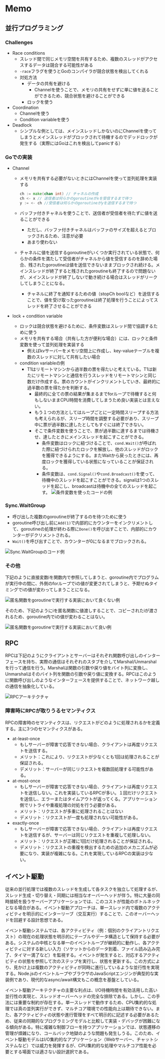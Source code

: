 # Memo

## 並行プログラミング

### Challenges

- Race conditions
  - スレッド間で同じメモリ空間を共有するため、複数のスレッドがアクセスするデータは競合する可能性がある
  - `-race`フラグを使うとGoのコンパイラが競合状態を検出してくれる
  - 対処方法
    - データの共有を避ける
      - Channelを使うことで、メモリの共有をせずに単に値を送ることができるため、競合状態を避けることができる
    - ロックを使う
- Coordination
  - Channelを使う
  - Condition variableを使う
- Deadlock
  - シンプルな例としては、メインスレッドしかないのにChannelを使ってしまうとメインスレッドがブロックされて待機するのでデッドロックが発生する（実際にはGoはこれを検出してpanicする）

### Goでの実装

- Channel
  - メモリを共有する必要がないときにはChannelを使って並列処理を実装する

    ```go
    ch := make(chan int) // チャネルの作成
    ch <- x // 送信者は何らかのgoroutineがxを受信するまで待つ
    y := <- ch //受信者は何らかのgoroutineがyを送信するまで待つ
    ```

  - バッファ付きチャネルを使うことで、送信者が受信者を待たずに値を送ることができる
    - ただし、バッファ付きチャネルはバッファのサイズを超えるとブロックされるため、注意が必要
    - あまり使わない
  - チャネルに値を送信するgoroutineがいくつか実行されている状態で、何らかの条件を満たして受信者がチャネルから値を受信するのを辞めた場合、残されたgoroutineは値を送信できないままブロックされ続ける。メインスレッドが終了すると残されたgoroutineも終了するので問題ないが、メインスレッドが終了しないで動き続ける場合はスレッドがリークしてしまうことになる。
    - チャネルに終了を通知するための値（stopCh boolなど）を送信することで、値を受け取ったgoroutineは終了処理を行うことによってスレッドを終了させることができる

- lock + condition variable
  - ロックは競合状態を避けるために、条件変数はスレッド間で協調するために使う
  - メモリを共有する場合（共有した方が便利な場合）には、ロックと条件変数を使って並列処理を実装する
    - 例えばkvサーバーをメモリ空間上に作成し、key-valueテーブルを複数のスレッドに対して共有したい場合
  - condition variableの例
    - T1はリモートマシンから過半数の票を得たいと考えている。T1は新たにリモートマシンと通信を行うスレッドをリモートマシンと同じ数だけ作成する。票のカウントがインクリメントしていき、最終的に過半数の票を得たかを判断する。
      - 最終的に全ての票の結果が集まるまでforループで待機すると何もしないままCPU時間を消費してしまうため良い実装とは言えない。
      - もう１つの方法としてはループごとに一定時間スリープする方法も考えられるが、スリープ時間を調整する必要があり、スリープ中に票が過半数に達したとしてもすぐには終了できない。
      - そこで条件変数を使うことで、票が過半数に達するまでは待機させ、達したときにメインスレッドを起こすことができる。
        - 条件変数はロックに紐づけることで、`cond.Wait()`が呼ばれた際に紐づけられたロックを解放し、他のスレッドがロックを獲得できるようにする。またWaitから戻ったときには、再度ロックを獲得している状態になっていることが保証される。
        - 条件変数は、`cond.Signal()`や`cond.Broadcast()`を使って、待機中のスレッドを起こすことができる。signalは1つのスレッドを起こし、broadcastは待機中の全てのスレッドを起こす。
      ![条件変数を使ったコードの例](img/condvar.png)

### Sync.WaitGroup

- 呼び出した複数のgoroutineが終了するのを待つために使う
- goroutine呼び出し前に`Add(1)`で内部的にカウンターをインクリメントして、goroutineの処理が終わる際に`Done()`を呼び出すことで、内部的にカウンターがデクリメントされる。
- `Wait()`を呼び出すことで、カウンターが0になるまでブロックされる。

![Sync.WaitGroupのコード例](img/waitgroup.png)

### その他

下記のように直接変数iを関数内で参照してしまうと、goroutine内でプログラムが実行中の間に、外側のforループでiの値が変更されてしまうと、予期せぬタイミングでiの値が変わってしまうことになる。

![匿名関数をgoroutineで実行する実装において良くない例](img/i-not-good.png)

そのため、下記のようにiを匿名関数に値渡しすることで、コピーされたiが渡されるため、goroutine内でiの値が変わることはない。

![匿名関数をgoroutineで実行する実装において良い例](img/i-good.png)

## RPC

RPCは下記のようにクライアントとサーバーはそれぞれ関数呼び出しのインターフェースを持ち、実際の通信はそれぞれのスタブを介してMarshal/Unmarshalを行って通信を行う。Marshalは関数の引数や戻り値をバイト列に変換し、Unmarshalはそのバイト列を関数の引数や戻り値に変換する。RPCはこのように関数呼び出しのようなインターフェースを提供することで、ネットワーク越しの通信を抽象化している。

![RPCアーキテクチャ](img/rpc.png)

### 障害時にRPCが取りうるセマンティクス

RPCの障害時のセマンティクスは、リクエストがどのように処理されるかを定義する。主に3つのセマンティクスがある。

- at-least-once
  - もしサーバーが障害で応答できない場合、クライアントは再度リクエストを送信する。
  - メリット：これにより、リクエストが少なくとも1回は処理されることが保証される。
  - デメリット：サーバーが同じリクエストを複数回処理する可能性がある。
- at-most-once
  - もしサーバーが障害で応答できない場合、クライアントは再度リクエストを送信しない。これを実装しているRPCが多い。１回だけリクエストを送信し、エラーまたはタイムアウトが返ってくる。アプリケーション側でリトライや重複処理の対処を行う必要がある。
  - メリット：リクエストが多重に処理されることはない
  - デメリット：リクエストが一度も処理されない可能性がある。
- exactly-once
  - もしサーバーが障害で応答できない場合、クライアントは再度リクエストを送信するが、サーバーは同じリクエストを重複して処理しない。
  - メリット：リクエストが正確に1回だけ処理されることが保証される。
  - デメリット：リクエストの重複を検出するための追加のメカニズムが必要になり、実装が複雑になる。これを実現しているRPCの実装は少ない。

## イベント駆動

従来の並行処理では複数のスレッドを生成して各タスクを独立して処理するが、スレッド生成・切り替え・同期には相当なオーバーヘッドが伴う。特に大量の同時接続を扱うサーバーアプリケーションでは、このコストが性能のボトルネックとなる場合がある。イベント駆動アプローチは、単一スレッド内で複数のアクティビティを明示的にインターリーブ（交互実行）することで、このオーバーヘッドを回避する設計思想である。

イベント駆動システムでは、各アクティビティ（例：個別のクライアントリクエスト）の現在の処理状態を明示的にテーブルやデータ構造として保持する必要がある。システムの中核となる単一のイベントループが継続的に動作し、各アクティビティに対する新しい入力（ソケットからのデータ到着、ファイル読み込み完了、タイマー満了など）を監視する。イベントが発生すると、対応するアクティビティの状態を参照して次のステップを実行し、状態を更新する。この方式により、見かけ上は複数のアクティビティが同時に進行しているような並行性を実現する。Node.jsのイベントループやブラウザのJavaScriptエンジンが典型的な実装例であり、現代的なasync/await構文もこの概念を基盤としている。

イベント駆動アーキテクチャの主要な利点は、I/O待機時間を有効活用した高い並行性の実現と、スレッドオーバーヘッドの完全な排除である。しかし、この手法には重要な制約が存在する。単一スレッドで動作するため、CPU集約的な処理では真の並列実行ができず、マルチコア環境での性能向上は期待できない。また、各アクティビティの状態や進行管理をすべて明示的に記述する必要があるため、従来の同期的なプログラミングモデルと比較して実装・デバッグが困難になる傾向がある。特に複雑な制御フローを持つアプリケーションでは、状態遷移の管理が煩雑になり、コールバック地獄のような問題も発生しうる。このため、イベント駆動モデルはI/O集約的なアプリケーション（Webサーバー、チャットシステムなど）では威力を発揮するが、CPU集約的な処理やマルチコア性能を必要とする場面では適さない設計選択である。
